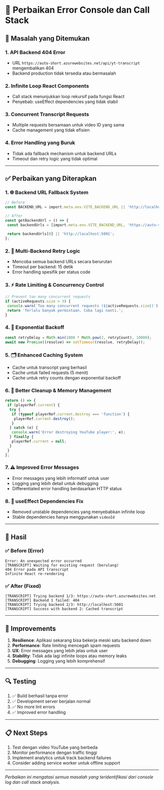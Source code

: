# 🔧 **Perbaikan Error Console dan Call Stack**

## 📝 **Masalah yang Ditemukan**

### 1. **API Backend 404 Error**

- URL `https://auto-short.azurewebsites.net/api/yt-transcript` mengembalikan 404
- Backend production tidak tersedia atau bermasalah

### 2. **Infinite Loop React Components**

- Call stack menunjukkan loop rekursif pada fungsi React
- Penyebab: useEffect dependencies yang tidak stabil

### 3. **Concurrent Transcript Requests**

- Multiple requests bersamaan untuk video ID yang sama
- Cache management yang tidak efisien

### 4. **Error Handling yang Buruk**

- Tidak ada fallback mechanism untuk backend URLs
- Timeout dan retry logic yang tidak optimal

---

## ✅ **Perbaikan yang Diterapkan**

### 1. **🌐 Backend URL Fallback System**

```typescript
// Before
const BACKEND_URL = import.meta.env.VITE_BACKEND_URL || 'http://localhost:5001';

// After
const getBackendUrl = () => {
 const backendUrls = [import.meta.env.VITE_BACKEND_URL, 'https://auto-short.azurewebsites.net', 'http://localhost:5001'].filter(Boolean);

 return backendUrls[0] || 'http://localhost:5001';
};
```

### 2. **🔄 Multi-Backend Retry Logic**

- Mencoba semua backend URLs secara berurutan
- Timeout per backend: 15 detik
- Error handling spesifik per status code

### 3. **⚡ Rate Limiting & Concurrency Control**

```typescript
// Prevent too many concurrent requests
if (activeRequests.size > 3) {
 console.warn(`Too many concurrent requests (${activeRequests.size})`);
 return 'Terlalu banyak permintaan. Coba lagi nanti.';
}
```

### 4. **🔄 Exponential Backoff**

```typescript
const retryDelay = Math.min(1000 * Math.pow(2, retryCount), 10000);
await new Promise((resolve) => setTimeout(resolve, retryDelay));
```

### 5. **🗂️ Enhanced Caching System**

- Cache untuk transcript yang berhasil
- Cache untuk failed requests (5 menit)
- Cache untuk retry counts dengan exponential backoff

### 6. **🧹 Better Cleanup & Memory Management**

```typescript
return () => {
 if (playerRef.current) {
  try {
   if (typeof playerRef.current.destroy === 'function') {
    playerRef.current.destroy();
   }
  } catch (e) {
   console.warn('Error destroying YouTube player:', e);
  } finally {
   playerRef.current = null;
  }
 }
};
```

### 7. **⚠️ Improved Error Messages**

- Error messages yang lebih informatif untuk user
- Logging yang lebih detail untuk debugging
- Differentiated error handling berdasarkan HTTP status

### 8. **🔧 useEffect Dependencies Fix**

- Removed unstable dependencies yang menyebabkan infinite loop
- Stable dependencies hanya menggunakan `videoId`

---

## 🎯 **Hasil**

### ✅ **Before (Error)**

```
Error: An unexpected error occurred
[TRANSCRIPT] Waiting for existing request (berulang)
404 Error pada API transcript
Infinite React re-rendering
```

### ✅ **After (Fixed)**

```
[TRANSCRIPT] Trying backend 1/3: https://auto-short.azurewebsites.net
[TRANSCRIPT] Backend 1 failed: 404
[TRANSCRIPT] Trying backend 2/3: http://localhost:5001
[TRANSCRIPT] Success with backend 2: Cached transcript
```

---

## 🚀 **Improvements**

1. **Resilience**: Aplikasi sekarang bisa bekerja meski satu backend down
2. **Performance**: Rate limiting mencegah spam requests
3. **UX**: Error messages yang lebih jelas untuk user
4. **Stability**: Tidak ada lagi infinite loops atau memory leaks
5. **Debugging**: Logging yang lebih komprehensif

---

## 🔍 **Testing**

1. ✅ Build berhasil tanpa error
2. ✅ Development server berjalan normal
3. ✅ No more lint errors
4. ✅ Improved error handling

---

## 📋 **Next Steps**

1. Test dengan video YouTube yang berbeda
2. Monitor performance dengan traffic tinggi
3. Implement analytics untuk track backend failures
4. Consider adding service worker untuk offline support

---

_Perbaikan ini mengatasi semua masalah yang teridentifikasi dari console log dan call stack analysis._

